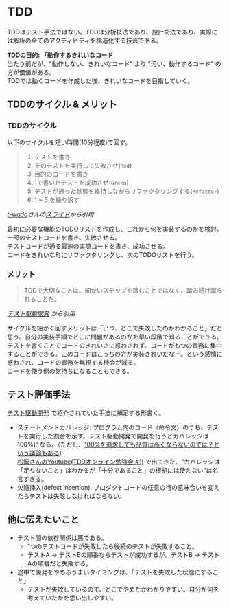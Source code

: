 # TDD

TDDはテスト手法ではない。TDDは分析技法であり、設計術法であり、実際には解析の全てのアクティビティを構造化する技法である。

**TDDの目的: 「動作するきれいなコード**  
当たり前だが、"動作しない、きれいなコード" より "汚い、動作するコード" の方が価値がある。  
TDDでは動くコードを作成した後、きれいなコードを目指していく。 

## TDDのサイクル & メリット
### TDDのサイクル
以下のサイクルを短い時間(10分程度)で回す。
> 1. テストを書き
> 2. そのテストを実行して失敗させ(`Red`)
> 3. 目的のコードを書き
> 4. 1で書いたテストを成功させ(`Green`)
> 5. テストが通った状態を維持しながらリファクタリングする(`Refactor`)
> 6. 1 ~ 5 を繰り返す

*[t-wada](https://twitter.com/t_wada)さんの[スライド](https://www.slideshare.net/t_wada/the-spirit-of-tdd)から引用*

最初に必要な機能のTODOリストを作成し、これから何を実装するのかを検討。  
一部のテストコードを書き、失敗させる。  
テストコードが通る最速の実際コードを書き、成功させる。  
コードをきれいな形にリファクタリングし、次のTODOリストを行う。

### メリット
> TDDで大切なことは、細かいステップを踏むことではなく、踏み続け蹴られることだ。

*[テスト駆動開発](https://www.amazon.co.jp/dp/B077D2L69C/ref=dp-kindle-redirect?_encoding=UTF8&btkr=1) から引用*

サイクルを細かく回すメリットは「いつ、どこで失敗したのかわかること」だと思う。自分の実装手順でどこに問題があるのかを早い段階で知ることができる。  
テストを書くことでコードのきれいさに惑わされず、コードがもつの責務に集中することができる。このコードはこっちの方が実装きれいだなー。という感情に惑わされ、コードの責務を無視する機会が減る。    
コードを使う側の気持ちになることもできる。  

## テスト評価手法
[テスト駆動開発](https://www.amazon.co.jp/dp/B077D2L69C/ref=dp-kindle-redirect?_encoding=UTF8&btkr=1) で紹介されていた手法に補足する形書く。

- ステートメントカバレッジ: プログラム内のコード（命令文）のうち、テストを実行した割合を示す。テスト駆動開発で開発を行うとカバレッジは100%になる。（ただし、[100%を追求しても品質は高くならないのでは？という議論もある](https://qiita.com/bremen/items/d02eb38e790b93f44728))  
[松岡さんのYoutube(TDDオンライン勉強会 #1)](https://www.youtube.com/watch?v=UhHdnLTxOjE&t=7153s) で出てきた、"カバレッジは「足りないこと」はわかるが「十分であること」の根拠には使えない"は名言すぎる。
- 欠陥挿入(defect insertion): プロダクトコードの任意の行の意味合いを変えたらテストは失敗しなければならない。

## 他に伝えたいこと
- テスト間の依存関係は悪である。
    - 1つのテストコードが失敗したら後続のテストが失敗すること。
    - テストA → テストBの順番ならテストが成功するが、テストB → テストAの順番だと失敗する。
- 途中で開発をやめるうまいタイミングは、「テストを失敗した状態にすること」
    - テストが失敗しているので、どこでやめたかわかりやすい。自分が何を考えていたかを思い出しやすい。